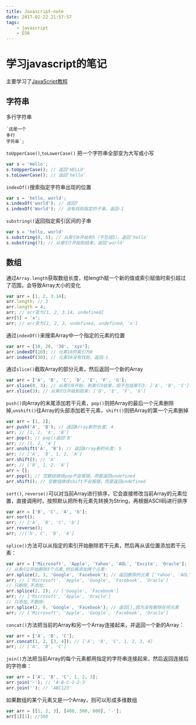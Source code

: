 ```yaml
---
title: Javascript-note
date: 2017-02-22 21:57:57
tags: 
    - javascript
    - ES6
---
```


# 学习javascript的笔记

主要学习了[JavaScript教程](http://www.liaoxuefeng.com/wiki/001434446689867b27157e896e74d51a89c25cc8b43bdb3000)

<!-- more -->

## 字符串
	
多行字符串

	`这是一个
	多行
	字符串`;

`toUpperCase()`,`toLowerCase()` 把一个字符串全部变为大写或小写

```javascript
var s = 'Hello';
s.toUpperCase(); // 返回'HELLO'
s.toLowerCase(); // 返回'hello'
```

`indexOf()`搜索指定字符串出现的位置

```javascript
var s = 'hello, world';
s.indexOf('world'); // 返回7
s.indexOf('World'); // 没有找到指定的子串，返回-1
```

`substring()`返回指定索引区间的子串

```javascript
var s = 'hello, world'
s.substring(0, 5); // 从索引0开始到5（不包括5），返回'hello'
s.substring(7); // 从索引7开始到结束，返回'world'
```

## 数组

通过`Array.length`获取数组长度，给length赋一个新的值或索引赋值时索引超过了范围，会导致Array大小的变化

```javascript
var arr = [1, 2, 3.14];
arr.length; // 3
arr.length = 4;
arr; // arr变为[1, 2, 3.14, undefined]
arr[5] = 'x';
arr; // arr变为[1, 2, 3, undefined, undefined, 'x']
```

通过`indexOf()`来搜索Array中一个指定的元素的位置

```javascript
var arr = [10, 20, '30', 'xyz'];
arr.indexOf(10); // 元素10的索引为0
arr.indexOf(30); // 元素30没有找到，返回-1
```

通过`slice()`截取Array的部分元素，然后返回一个新的Array

```javascript
var arr = ['A', 'B', 'C', 'D', 'E', 'F', 'G'];
arr.slice(0, 3); // 从索引0开始，到索引3结束，但不包括索引3: ['A', 'B', 'C']
arr.slice(3); // 从索引3开始到结束: ['D', 'E', 'F', 'G']
```
`push()`向Array的末尾添加若干元素，`pop()`则把Array的最后一个元素删除掉,`unshift()`往Array的头部添加若干元素，`shift()`则把Array的第一个元素删掉

```javascript
var arr = [1, 2];
arr.push('A', 'B'); // 返回Array新的长度: 4
arr; // [1, 2, 'A', 'B']
arr.pop(); // pop()返回'B'
arr; // [1, 2, 'A']
arr.unshift('A', 'B'); // 返回Array新的长度: 5
arr; // ['A', 'B', 1, 2, 'A']
arr.shift(); // 'A'
arr; // ['B', 1, 2, 'A']
arr = [];
arr.pop(); // 空数组继续pop不会报错，而是返回undefined
arr.shift(); // 空数组继续shift不会报错，而是返回undefined
```

`sort()`, `reverse()`可以对当前Array进行排序，它会直接修改当前Array的元素位置，直接调用时，按照默认把所有元素先转换为String，再根据ASCII码进行排序

```javascript
var arr = ['B', 'C', 'A', 'b'];
arr.sort();
arr; // ['A', 'B', 'C', 'b']
arr.reverse(); 
arr; //['b', C', 'B', 'A']
```

`splice()`方法可以从指定的索引开始删除若干元素，然后再从该位置添加若干元素：

```javascript
var arr = ['Microsoft', 'Apple', 'Yahoo', 'AOL', 'Excite', 'Oracle'];
// 从索引2开始删除3个元素,然后再添加两个元素:
arr.splice(2, 3, 'Google', 'Facebook'); // 返回删除的元素 ['Yahoo', 'AOL', 'Excite']
arr; // ['Microsoft', 'Apple', 'Google', 'Facebook', 'Oracle']
// 只删除,不添加:
arr.splice(2, 2); // ['Google', 'Facebook']
arr; // ['Microsoft', 'Apple', 'Oracle']
// 只添加,不删除:
arr.splice(2, 0, 'Google', 'Facebook'); // 返回[],因为没有删除任何元素
arr; // ['Microsoft', 'Apple', 'Google', 'Facebook', 'Oracle']
```

`concat()`方法把当前的Array和另一个Array连接起来，并返回一个新的Array：

```javascript
var arr = ['A', 'B', 'C'];
arr.concat(1, 2, [3, 4]); // ['A', 'B', 'C', 1, 2, 3, 4]
arr; // ['A', 'B', 'C']
```

`join()`方法把当前Array的每个元素都用指定的字符串连接起来，然后返回连接后的字符串：

```javascript
var arr = ['A', 'B', 'C', 1, 2, 3];
arr.join('-'); // 'A-B-C-1-2-3'
arr.join(''); // 'ABC123'
```

如果数组的某个元素又是一个Array，则可以形成多维数组

```javascript
var arr = [[1, 2, 3], [400, 500, 600], '-'];
arr[1][1]; //500
```


```javascript

```



```javascript

```



```javascript

```


```javascript

```



```javascript

```


```javascript

```



```javascript

```


```javascript

```



```javascript

```


```javascript

```



```javascript

```